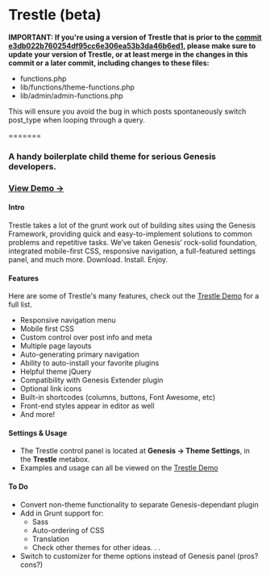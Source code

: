 Trestle (beta)
=======

**IMPORTANT: If you're using a version of Trestle that is prior to the [commit e3db022b760254df95cc6e306ea53b3da46b6ed1](https://github.com/MickeyKay/trestle/commit/e3db022b760254df95cc6e306ea53b3da46b6ed1), please make sure to update your version of Trestle, or at least merge in the changes in this commit or a later commit, including changes to these files:**
* functions.php
* lib/functions/theme-functions.php
* lib/admin/admin-functions.php

This will ensure you avoid the bug in which posts spontaneously switch post_type when looping through a query.

=======


### A handy boilerplate child theme for serious Genesis developers.

### [View Demo &rarr;](http://demo.mightyminnow.com/theme/trestle/)

#### Intro
Trestle takes a lot of the grunt work out of building sites using the Genesis Framework, providing quick and easy-to-implement solutions to common problems and repetitive tasks. We’ve taken Genesis’ rock-solid foundation, integrated mobile-first CSS, responsive navigation, a full-featured settings panel, and much more. Download. Install. Enjoy.

#### Features
Here are some of Trestle's many features, check out the [Trestle Demo](http://demo.mightyminnow.com/theme/trestle/) for a full list.
* Responsive navigation menu
* Mobile first CSS
* Custom control over post info and meta
* Multiple page layouts
* Auto-generating primary navigation
* Ability to auto-install your favorite plugins
* Helpful theme jQuery
* Compatibility with Genesis Extender plugin
* Optional link icons
* Built-in shortcodes (columns, buttons, Font Awesome, etc)
* Front-end styles appear in editor as well
* And more!

#### Settings & Usage
* The Trestle control panel is located at **Genesis &rarr; Theme Settings**, in the **Trestle** metabox.
* Examples and usage can all be viewed on the [Trestle Demo](http://demo.mightyminnow.com/theme/trestle/)

#### To Do
* Convert non-theme functionality to separate Genesis-dependant plugin
* Add in Grunt support for:
    * Sass
    * Auto-ordering of CSS
    * Translation
    * Check other themes for other ideas. . .
* Switch to customizer for theme options instead of Genesis panel (pros? cons?)
